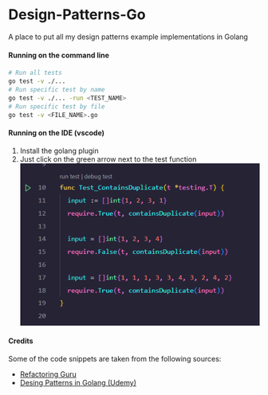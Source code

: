 # Design-Patterns-Go

A place to put all my design patterns example implementations in Golang

#### Running on the command line

```bash
# Run all tests
go test -v ./...
# Run specific test by name
go test -v ./... -run <TEST_NAME>
# Run specific test by file
go test -v <FILE_NAME>.go
```

#### Running on the IDE (vscode)

1. Install the golang plugin
2. Just click on the green arrow next to the test function
![image](./assets/snapshot_test.png)

#### Credits

Some of the code snippets are taken from the following sources:

- [Refactoring Guru](https://refactoring.guru)
- [Desing Patterns in Golang (Udemy)](https://www.udemy.com/course/design-patterns-go/)
